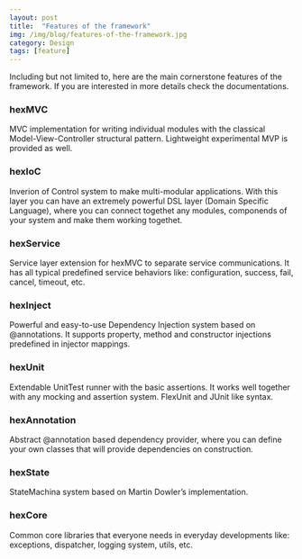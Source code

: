 ```yaml
---
layout: post
title:  "Features of the framework"
img: /img/blog/features-of-the-framework.jpg
category: Design
tags: [feature]
---
```

Including but not limited to, here are the main cornerstone features of the framework. If you are interested in more details check the documentations.

<h3>hexMVC</h3>

MVC implementation for writing individual modules with the classical Model-View-Controller structural pattern. Lightweight experimental MVP is provided as well.

<h3>hexIoC</h3>

Inverion of Control system to make multi-modular applications. With this layer you can have an extremely powerful DSL layer (Domain Specific Language), where you can connect togethet any modules, componends of your system and make them working togethet.

<h3>hexService</h3>

Service layer extension for hexMVC to separate service communications. It has all typical predefined service behaviors like: configuration, success, fail, cancel, timeout, etc.

<h3>hexInject</h3>

Powerful and easy-to-use Dependency Injection system based on @annotations. It supports property, method and constructor injections predefined in injector mappings.

<h3>hexUnit</h3>

Extendable UnitTest runner with the basic assertions. It works well together with any mocking and assertion system. FlexUnit and JUnit like syntax.

<h3>hexAnnotation</h3>

Abstract @annotation based dependency provider, where you can define your own classes that will provide dependencies on construction.

<h3>hexState</h3>

StateMachina system based on Martin Dowler’s implementation.

<h3>hexCore</h3>

Common core libraries that everyone needs in everyday developments like: exceptions, dispatcher, logging system, utils, etc.
